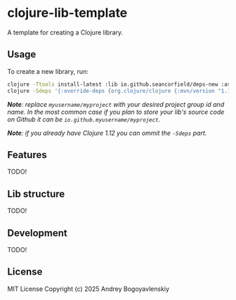 # clojure-lib-template

A template for creating a Clojure library.

## Usage

To create a new library, run:

```bash
clojure -Ttools install-latest :lib io.github.seancorfield/deps-new :as new
clojure -Sdeps '{:override-deps {org.clojure/clojure {:mvn/version "1.12.0"}}}' -Tnew create :template io.github.abogoyavlensky/clojure-lib-template%lib/template :name myusername/myproject
```

***Note**: replace `myusername/myproject` with your desired project group id and name. In the most common case if you plan to store your lib's source code on Github it can be `io.github.myusername/myproject`.*

***Note**: if you already have Clojure 1.12 you can ommit the `-Sdeps` part.*

## Features

TODO!

## Lib structure

TODO!

## Development

TODO!

## License
MIT License
Copyright (c) 2025 Andrey Bogoyavlenskiy
